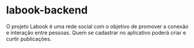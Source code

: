 # labook-backend
O projeto Labook é uma rede social com o objetivo de promover a conexão e interação entre pessoas. Quem se cadastrar no aplicativo poderá criar e curtir publicações.

